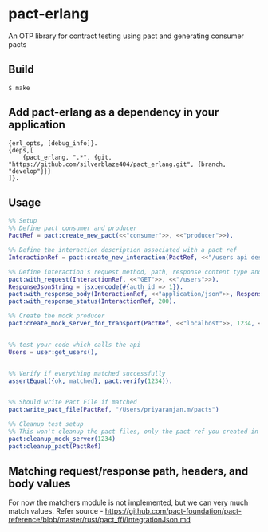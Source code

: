 pact-erlang
=====

An OTP library for contract testing using pact and generating consumer pacts 

Build
-----

    $ make


Add pact-erlang as a dependency in your application
---------------------------------------------------
```
{erl_opts, [debug_info]}.
{deps,[
    {pact_erlang, ".*", {git, "https://github.com/silverblaze404/pact_erlang.git", {branch, "develop"}}}
]}.
```

Usage
-----


```erlang
%% Setup
%% Define pact consumer and producer
PactRef = pact:create_new_pact(<<"consumer">>, <<"producer">>).

%% Define the interaction description associated with a pact ref
InteractionRef = pact:create_new_interaction(PactRef, <<"/users api desc">>).

%% Define interaction's request method, path, response content type and body as well as response code
pact:with_request(InteractionRef, <<"GET">>, <<"/users">>).
ResponseJsonString = jsx:encode(#{auth_id => 1}).
pact:with_response_body(InteractionRef, <<"application/json">>, ResponseJsonString).
pact:with_response_status(InteractionRef, 200).

%% Create the mock producer
pact:create_mock_server_for_transport(PactRef, <<"localhost">>, 1234, <<"http">>).


%% test your code which calls the api
Users = user:get_users(),


%% Verify if everything matched successfully
assertEqual({ok, matched}, pact:verify(1234)).


%% Should write Pact File if matched
pact:write_pact_file(PactRef, "/Users/priyaranjan.m/pacts")

%% Cleanup test setup
%% This won't cleanup the pact files, only the pact ref you created in the test setup
pact:cleanup_mock_server(1234)
pact:cleanup_pact(PactRef)
```
Matching request/response path, headers, and body values
-----

For now the matchers module is not implemented, but we can very much match values.
Refer source - https://github.com/pact-foundation/pact-reference/blob/master/rust/pact_ffi/IntegrationJson.md
